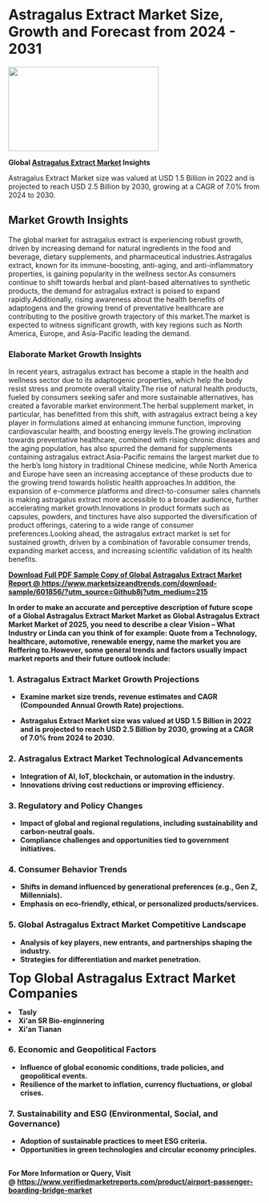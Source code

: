 <H1>Astragalus Extract Market Size, Growth and Forecast from 2024 - 2031</H1><img class="aligncenter size-medium wp-image-584254" src="https://thirdeyenews.in/wp-content/uploads/2024/09/Global-Market-Research-300x168.jpeg" alt="" width="300" height="168" /><p><strong>Global&nbsp;<a href="https://www.marketsizeandtrends.com/download-sample/601856/?utm_source=Github8j?utm_medium=215">Astragalus Extract Market</a> Insights</strong></p><p>Astragalus Extract Market size was valued at USD 1.5 Billion in 2022 and is projected to reach USD 2.5 Billion by 2030, growing at a CAGR of 7.0% from 2024 to 2030.</p><p><h2>Market Growth Insights</h2> <p>The global market for astragalus extract is experiencing robust growth, driven by increasing demand for natural ingredients in the food and beverage, dietary supplements, and pharmaceutical industries.Astragalus extract, known for its immune-boosting, anti-aging, and anti-inflammatory properties, is gaining popularity in the wellness sector.As consumers continue to shift towards herbal and plant-based alternatives to synthetic products, the demand for astragalus extract is poised to expand rapidly.Additionally, rising awareness about the health benefits of adaptogens and the growing trend of preventative healthcare are contributing to the positive growth trajectory of this market.The market is expected to witness significant growth, with key regions such as North America, Europe, and Asia-Pacific leading the demand.</p> <p><strong><a href="#"></a></strong></p> <h3>Elaborate Market Growth Insights</h3> <p>In recent years, astragalus extract has become a staple in the health and wellness sector due to its adaptogenic properties, which help the body resist stress and promote overall vitality.The rise of natural health products, fueled by consumers seeking safer and more sustainable alternatives, has created a favorable market environment.The herbal supplement market, in particular, has benefitted from this shift, with astragalus extract being a key player in formulations aimed at enhancing immune function, improving cardiovascular health, and boosting energy levels.The growing inclination towards preventative healthcare, combined with rising chronic diseases and the aging population, has also spurred the demand for supplements containing astragalus extract.Asia-Pacific remains the largest market due to the herb’s long history in traditional Chinese medicine, while North America and Europe have seen an increasing acceptance of these products due to the growing trend towards holistic health approaches.In addition, the expansion of e-commerce platforms and direct-to-consumer sales channels is making astragalus extract more accessible to a broader audience, further accelerating market growth.Innovations in product formats such as capsules, powders, and tinctures have also supported the diversification of product offerings, catering to a wide range of consumer preferences.Looking ahead, the astragalus extract market is set for sustained growth, driven by a combination of favorable consumer trends, expanding market access, and increasing scientific validation of its health benefits.</p> <p><strong><a href="#"></p><p><span class=""><strong>Download Full PDF Sample Copy of Global Astragalus Extract Market Report</strong> @ <a href="https://www.marketsizeandtrends.com/download-sample/601856/?utm_source=Github8j?utm_medium=215" target="_blank">https://www.marketsizeandtrends.com/download-sample/601856/?utm_source=Github8j?utm_medium=215</a></span></p><p>In order to make an accurate and perceptive description of future scope of a Global&nbsp;Astragalus Extract Market Market as Global&nbsp;Astragalus Extract Market Market of 2025, you need to describe a clear Vision &ndash; What Industry or Linda can you think of for example: Quote from a Technology, healthcare, automotive, renewable energy, name the market you are Reffering to.However, some general trends and factors usually impact market reports and their future outlook include:</p><h3>1.&nbsp;<strong>Astragalus Extract Market Growth Projections</strong></h3><ul><li>Examine market size trends, revenue estimates and CAGR (Compounded Annual Growth Rate) projections.</li><li><p>Astragalus Extract Market size was valued at USD 1.5 Billion in 2022 and is projected to reach USD 2.5 Billion by 2030, growing at a CAGR of 7.0% from 2024 to 2030.</p></li></ul><h3>2.&nbsp;<strong>Astragalus Extract Market Technological Advancements</strong></h3><ul><li>Integration of AI, IoT, blockchain, or automation in the industry.</li><li>Innovations driving cost reductions or improving efficiency.</li></ul><h3>3.&nbsp;<strong>Regulatory and Policy Changes</strong></h3><ul><li>Impact of global and regional regulations, including sustainability and carbon-neutral goals.</li><li>Compliance challenges and opportunities tied to government initiatives.</li></ul><h3>4.&nbsp;<strong>Consumer Behavior Trends</strong></h3><ul><li>Shifts in demand influenced by generational preferences (e.g., Gen Z, Millennials).</li><li>Emphasis on eco-friendly, ethical, or personalized products/services.</li></ul><h3>5.&nbsp;<strong>Global Astragalus Extract Market Competitive Landscape</strong></h3><ul><li>Analysis of key players, new entrants, and partnerships shaping the industry.</li><li>Strategies for differentiation and market penetration.</li></ul><p data-pm-slice="1 1 []"><span style="color: inherit; font-family: inherit; font-size: 25px;">Top Global Astragalus Extract Market Companies</span></p><div class="" data-test-id=""><p><li>Tasly</li><li> Xi'an SR Bio-enginnering</li><li> Xi'an Tianan</li></p></div><h3>6.&nbsp;<strong>Economic and Geopolitical Factors</strong></h3><ul><li>Influence of global economic conditions, trade policies, and geopolitical events.</li><li>Resilience of the market to inflation, currency fluctuations, or global crises.</li></ul><h3>7.&nbsp;<strong>Sustainability and ESG (Environmental, Social, and Governance)</strong></h3><ul><li>Adoption of sustainable practices to meet ESG criteria.</li><li>Opportunities in green technologies and circular economy principles.</li></ul><h2><strong style="font-size: 14px;">For More Information or Query, Visit @&nbsp;</strong><a style="background-color: #ffffff; font-size: 14px;" href="https://www.marketsizeandtrends.com/report/astragalus-extract-market/" target="_blank">https://www.verifiedmarketreports.com/product/airport-passenger-boarding-bridge-market</a></h2>